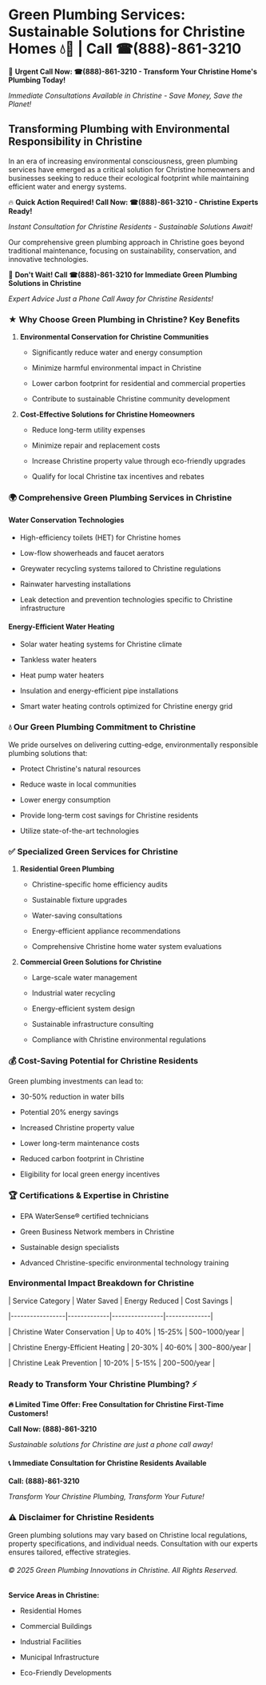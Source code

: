 # Green Plumbing Services: Sustainable Solutions for Christine Homes 💧🌿 | Call ☎(888)-861-3210

🚨 **Urgent Call Now: ☎(888)-861-3210 - Transform Your Christine Home's Plumbing Today!**
*Immediate Consultations Available in Christine - Save Money, Save the Planet!*

## Transforming Plumbing with Environmental Responsibility in Christine

In an era of increasing environmental consciousness, green plumbing services have emerged as a critical solution for Christine homeowners and businesses seeking to reduce their ecological footprint while maintaining efficient water and energy systems. 

🔥 **Quick Action Required! Call Now: ☎(888)-861-3210 - Christine Experts Ready!**
*Instant Consultation for Christine Residents - Sustainable Solutions Await!*

Our comprehensive green plumbing approach in Christine goes beyond traditional maintenance, focusing on sustainability, conservation, and innovative technologies.

🚨 **Don't Wait! Call ☎(888)-861-3210 for Immediate Green Plumbing Solutions in Christine**
*Expert Advice Just a Phone Call Away for Christine Residents!*

### ★ Why Choose Green Plumbing in Christine? Key Benefits

1. **Environmental Conservation for Christine Communities** 
   - Significantly reduce water and energy consumption
   - Minimize harmful environmental impact in Christine
   - Lower carbon footprint for residential and commercial properties
   - Contribute to sustainable Christine community development

2. **Cost-Effective Solutions for Christine Homeowners** 
   - Reduce long-term utility expenses
   - Minimize repair and replacement costs
   - Increase Christine property value through eco-friendly upgrades
   - Qualify for local Christine tax incentives and rebates

### 🌍 Comprehensive Green Plumbing Services in Christine

#### Water Conservation Technologies
- High-efficiency toilets (HET) for Christine homes
- Low-flow showerheads and faucet aerators
- Greywater recycling systems tailored to Christine regulations
- Rainwater harvesting installations
- Leak detection and prevention technologies specific to Christine infrastructure

#### Energy-Efficient Water Heating
- Solar water heating systems for Christine climate
- Tankless water heaters
- Heat pump water heaters
- Insulation and energy-efficient pipe installations
- Smart water heating controls optimized for Christine energy grid

### 💧 Our Green Plumbing Commitment to Christine

We pride ourselves on delivering cutting-edge, environmentally responsible plumbing solutions that:
- Protect Christine's natural resources
- Reduce waste in local communities
- Lower energy consumption
- Provide long-term cost savings for Christine residents
- Utilize state-of-the-art technologies

### ✅ Specialized Green Services for Christine

1. **Residential Green Plumbing**
   - Christine-specific home efficiency audits
   - Sustainable fixture upgrades
   - Water-saving consultations
   - Energy-efficient appliance recommendations
   - Comprehensive Christine home water system evaluations

2. **Commercial Green Solutions for Christine**
   - Large-scale water management
   - Industrial water recycling
   - Energy-efficient system design
   - Sustainable infrastructure consulting
   - Compliance with Christine environmental regulations

### 💰 Cost-Saving Potential for Christine Residents

Green plumbing investments can lead to:
- 30-50% reduction in water bills
- Potential 20% energy savings
- Increased Christine property value
- Lower long-term maintenance costs
- Reduced carbon footprint in Christine
- Eligibility for local green energy incentives

### 🏆 Certifications & Expertise in Christine

- EPA WaterSense® certified technicians
- Green Business Network members in Christine
- Sustainable design specialists
- Advanced Christine-specific environmental technology training

### Environmental Impact Breakdown for Christine

| Service Category | Water Saved | Energy Reduced | Cost Savings |
|-----------------|-------------|----------------|--------------|
| Christine Water Conservation | Up to 40% | 15-25% | $500-$1000/year |
| Christine Energy-Efficient Heating | 20-30% | 40-60% | $300-$800/year |
| Christine Leak Prevention | 10-20% | 5-15% | $200-$500/year |

### Ready to Transform Your Christine Plumbing? ⚡

**🔥 Limited Time Offer: Free Consultation for Christine First-Time Customers!**

**Call Now: (888)-861-3210**
*Sustainable solutions for Christine are just a phone call away!*

#### 📞 Immediate Consultation for Christine Residents Available

**Call: (888)-861-3210**
*Transform Your Christine Plumbing, Transform Your Future!*

### ⚠️ Disclaimer for Christine Residents

Green plumbing solutions may vary based on Christine local regulations, property specifications, and individual needs. Consultation with our experts ensures tailored, effective strategies.

###### © 2025 Green Plumbing Innovations in Christine. All Rights Reserved.

**Service Areas in Christine:** 
- Residential Homes
- Commercial Buildings
- Industrial Facilities
- Municipal Infrastructure
- Eco-Friendly Developments